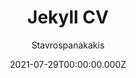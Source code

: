 ---
title: Jekyll CV
github: https://github.com/Stavrospanakakis/jekyll-cv
demo: https://jekyll-cv.stavrospanakakis.com
author: Stavrospanakakis
date: 2021-07-29T00:00:00.000Z
ssg:
  - Jekyll
cms:
  - Markdown
description: Lightweight jekyll theme for your CV with dark mode support
draft: true
publish_date: '2021-02-26T16:11:24Z'
update_date: '2021-08-05T18:41:20Z'
github_star: 115
github_fork: 127
---